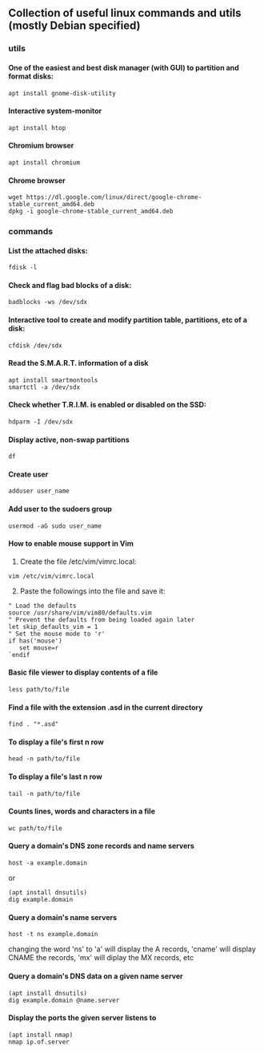 ## Collection of useful linux commands and utils (mostly Debian specified)
### utils
#### One of the easiest and best disk manager (with GUI) to partition and format disks:
`apt install gnome-disk-utility`
#### Interactive system-monitor
`apt install htop`
#### Chromium browser
`apt install chromium`
#### Chrome browser
```
wget https://dl.google.com/linux/direct/google-chrome-stable_current_amd64.deb
dpkg -i google-chrome-stable_current_amd64.deb
```
### commands
#### List the attached disks: 
`fdisk -l`
#### Check and flag bad blocks of a disk:
`badblocks -ws /dev/sdx`
#### Interactive tool to create and modify partition table, partitions, etc of a disk:
`cfdisk /dev/sdx`
#### Read the S.M.A.R.T. information of a disk
```
apt install smartmontools
smartctl -a /dev/sdx
```
#### Check whether T.R.I.M. is enabled or disabled on the SSD:
`hdparm -I /dev/sdx`
#### Display active, non-swap partitions
`df`
#### Create user
`adduser user_name`
#### Add user to the sudoers group
`usermod -aG sudo user_name`
#### How to enable mouse support in Vim
1. Create the file /etc/vim/vimrc.local:
  ```
  vim /etc/vim/vimrc.local
  ```
2. Paste the followings into the file and save it:
  ```
  " Load the defaults
  source /usr/share/vim/vim80/defaults.vim
  " Prevent the defaults from being loaded again later
  let skip_defaults_vim = 1
  " Set the mouse mode to 'r'
  if has('mouse')
     set mouse=r
`endif
```
#### Basic file viewer to display contents of a file
`less path/to/file`
#### Find a file with the extension .asd in the current directory
`find . "*.asd"`
#### To display a file's first n row
`head -n path/to/file`
#### To display a file's last n row
`tail -n path/to/file`
#### Counts lines, words and characters in a file
`wc path/to/file`
#### Query a domain's DNS zone records and name servers
`host -a example.domain`

or

```
(apt install dnsutils)
dig example.domain
```
#### Query a domain's name servers
`host -t ns example.domain`

changing the word 'ns' to 'a' will display the A records, 'cname' will display CNAME the records, 'mx' will diplay the MX records, etc
#### Query a domain's DNS data on a given name server
```
(apt install dnsutils)
dig example.domain @name.server
```
#### Display the ports the given server listens to
```
(apt install nmap)
nmap ip.of.server
```
